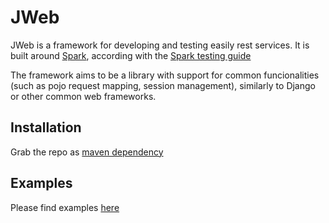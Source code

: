 # JWeb

JWeb is a framework for developing and testing easily rest services.
It is built around [Spark](http://sparkjava.com/),
according with the [Spark testing guide](https://sparktutorials.github.io/2015/07/30/spark-testing-unit.html)

The framework aims to be a library with support for common funcionalities
(such as pojo request mapping, session management),
similarly to Django or other common web frameworks.

## Installation
Grab the repo as [maven dependency](https://jitpack.io/#besil/jweb/v1.0.0)

## Examples

Please find examples [here](https://github.com/besil/jwebsample)